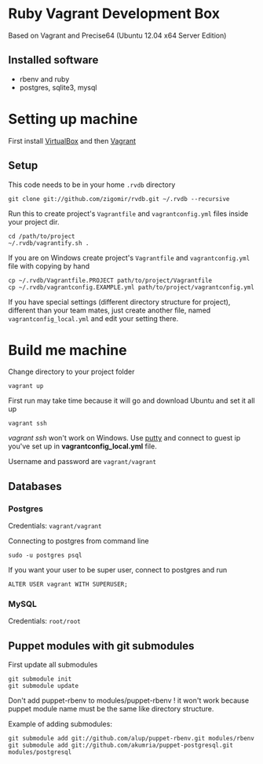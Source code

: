 # Ruby Vagrant Development Box

Based on Vagrant and Precise64 (Ubuntu 12.04 x64 Server Edition)

## Installed software

* rbenv and ruby
* postgres, sqlite3, mysql

# Setting up machine

First install [VirtualBox](https://www.virtualbox.org/) and then [Vagrant](http://www.vagrantup.com/)

## Setup

This code needs to be in your home `.rvdb` directory

    git clone git://github.com/zigomir/rvdb.git ~/.rvdb --recursive

Run this to create project's `Vagrantfile` and `vagrantconfig.yml` files inside your project dir.

    cd /path/to/project
    ~/.rvdb/vagrantify.sh .

If you are on Windows create project's `Vagrantfile` and `vagrantconfig.yml` file with copying by hand

    cp ~/.rvdb/Vagrantfile.PROJECT path/to/project/Vagrantfile
    cp ~/.rvdb/vagrantconfig.EXAMPLE.yml path/to/project/vagrantconfig.yml

If you have special settings (different directory structure for project), different than your team mates, just create another file, named `vagrantconfig_local.yml` and edit your setting there.

# Build me machine

Change directory to your project folder

    vagrant up

First run may take time because it will go and download Ubuntu and set it all up

    vagrant ssh
    
*vagrant ssh* won't work on Windows. Use [putty](http://www.chiark.greenend.org.uk/~sgtatham/putty/download.html) 
and connect to guest ip you've set up in **vagrantconfig_local.yml** file.

Username and password are `vagrant/vagrant`

## Databases

### Postgres

Credentials: `vagrant/vagrant`

Connecting to postgres from command line

    sudo -u postgres psql

If you want your user to be super user, connect to postgres and run

    ALTER USER vagrant WITH SUPERUSER;
    
### MySQL

Credentials: `root/root`

## Puppet modules with git submodules

First update all submodules

    git submodule init
    git submodule update

Don't add puppet-rbenv to modules/puppet-rbenv ! it won't work because puppet module name must be the same like directory structure.

Example of adding submodules:

    git submodule add git://github.com/alup/puppet-rbenv.git modules/rbenv
    git submodule add git://github.com/akumria/puppet-postgresql.git modules/postgresql
